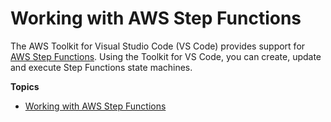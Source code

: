 # Working with AWS Step Functions<a name="stepfunctions"></a>

The AWS Toolkit for Visual Studio Code \(VS Code\) provides support for [AWS Step Functions](https://aws.amazon.com/stepfunctions/)\. Using the Toolkit for VS Code, you can create, update and execute Step Functions state machines\.

**Topics**
+ [Working with AWS Step Functions](bulding-stepfunctions.md)